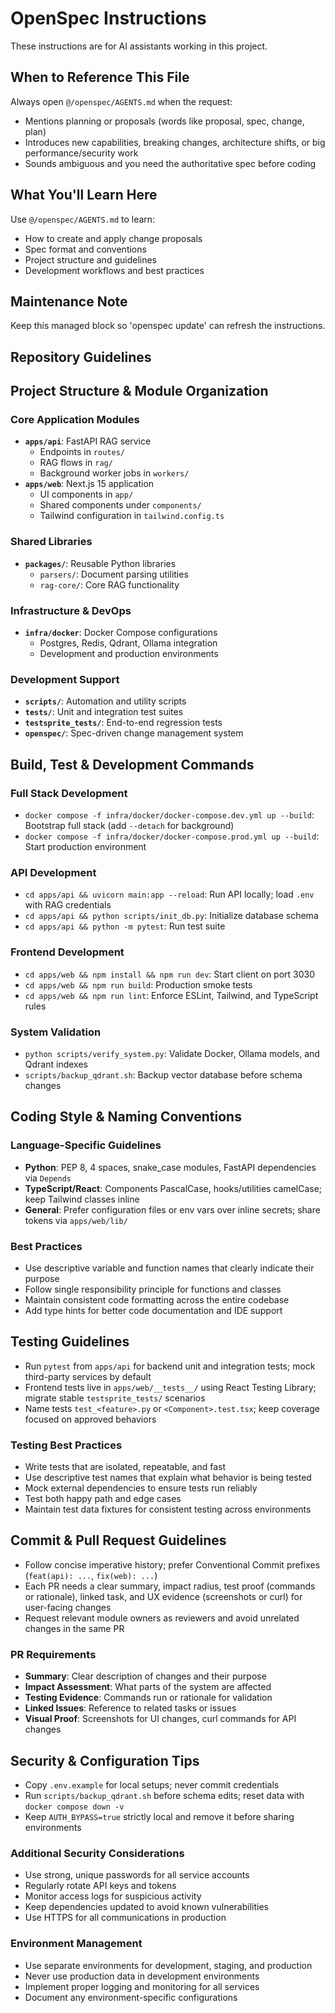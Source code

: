 <!-- OPENSPEC:START -->
# OpenSpec Instructions

These instructions are for AI assistants working in this project.

## When to Reference This File

Always open `@/openspec/AGENTS.md` when the request:

- Mentions planning or proposals (words like proposal, spec, change, plan)
- Introduces new capabilities, breaking changes, architecture shifts, or big performance/security work
- Sounds ambiguous and you need the authoritative spec before coding

## What You'll Learn Here

Use `@/openspec/AGENTS.md` to learn:

- How to create and apply change proposals
- Spec format and conventions
- Project structure and guidelines
- Development workflows and best practices

## Maintenance Note

Keep this managed block so 'openspec update' can refresh the instructions.

<!-- OPENSPEC:END -->

## Repository Guidelines

## Project Structure & Module Organization

### Core Application Modules

- **`apps/api`**: FastAPI RAG service
  - Endpoints in `routes/`
  - RAG flows in `rag/`
  - Background worker jobs in `workers/`
- **`apps/web`**: Next.js 15 application
  - UI components in `app/`
  - Shared components under `components/`
  - Tailwind configuration in `tailwind.config.ts`

### Shared Libraries

- **`packages/`**: Reusable Python libraries
  - `parsers/`: Document parsing utilities
  - `rag-core/`: Core RAG functionality

### Infrastructure & DevOps

- **`infra/docker`**: Docker Compose configurations
  - Postgres, Redis, Qdrant, Ollama integration
  - Development and production environments

### Development Support

- **`scripts/`**: Automation and utility scripts
- **`tests/`**: Unit and integration test suites
- **`testsprite_tests/`**: End-to-end regression tests
- **`openspec/`**: Spec-driven change management system

## Build, Test & Development Commands

### Full Stack Development

- `docker compose -f infra/docker/docker-compose.dev.yml up --build`: Bootstrap full stack (add `--detach` for background)
- `docker compose -f infra/docker/docker-compose.prod.yml up --build`: Start production environment

### API Development

- `cd apps/api && uvicorn main:app --reload`: Run API locally; load `.env` with RAG credentials
- `cd apps/api && python scripts/init_db.py`: Initialize database schema
- `cd apps/api && python -m pytest`: Run test suite

### Frontend Development

- `cd apps/web && npm install && npm run dev`: Start client on port 3030
- `cd apps/web && npm run build`: Production smoke tests
- `cd apps/web && npm run lint`: Enforce ESLint, Tailwind, and TypeScript rules

### System Validation

- `python scripts/verify_system.py`: Validate Docker, Ollama models, and Qdrant indexes
- `scripts/backup_qdrant.sh`: Backup vector database before schema changes

## Coding Style & Naming Conventions

### Language-Specific Guidelines

- **Python**: PEP 8, 4 spaces, snake_case modules, FastAPI dependencies via `Depends`
- **TypeScript/React**: Components PascalCase, hooks/utilities camelCase; keep Tailwind classes inline
- **General**: Prefer configuration files or env vars over inline secrets; share tokens via `apps/web/lib/`

### Best Practices

- Use descriptive variable and function names that clearly indicate their purpose
- Follow single responsibility principle for functions and classes
- Maintain consistent code formatting across the entire codebase
- Add type hints for better code documentation and IDE support

## Testing Guidelines

- Run `pytest` from `apps/api` for backend unit and integration tests; mock third-party services by default
- Frontend tests live in `apps/web/__tests__/` using React Testing Library; migrate stable `testsprite_tests/` scenarios
- Name tests `test_<feature>.py` or `<Component>.test.tsx`; keep coverage focused on approved behaviors

### Testing Best Practices

- Write tests that are isolated, repeatable, and fast
- Use descriptive test names that explain what behavior is being tested
- Mock external dependencies to ensure tests run reliably
- Test both happy path and edge cases
- Maintain test data fixtures for consistent testing across environments

## Commit & Pull Request Guidelines

- Follow concise imperative history; prefer Conventional Commit prefixes (`feat(api): ...`, `fix(web): ...`)
- Each PR needs a clear summary, impact radius, test proof (commands or rationale), linked task, and UX evidence (screenshots or curl) for user-facing changes
- Request relevant module owners as reviewers and avoid unrelated changes in the same PR

### PR Requirements

- **Summary**: Clear description of changes and their purpose
- **Impact Assessment**: What parts of the system are affected
- **Testing Evidence**: Commands run or rationale for validation
- **Linked Issues**: Reference to related tasks or issues
- **Visual Proof**: Screenshots for UI changes, curl commands for API changes

## Security & Configuration Tips

- Copy `.env.example` for local setups; never commit credentials
- Run `scripts/backup_qdrant.sh` before schema edits; reset data with `docker compose down -v`
- Keep `AUTH_BYPASS=true` strictly local and remove it before sharing environments

### Additional Security Considerations

- Use strong, unique passwords for all service accounts
- Regularly rotate API keys and tokens
- Monitor access logs for suspicious activity
- Keep dependencies updated to avoid known vulnerabilities
- Use HTTPS for all communications in production

### Environment Management

- Use separate environments for development, staging, and production
- Never use production data in development environments
- Implement proper logging and monitoring for all services
- Document any environment-specific configurations
